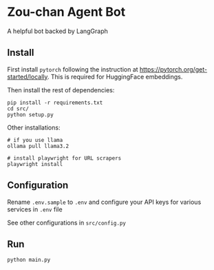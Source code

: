 # Zou-chan Agent Bot

A helpful bot backed by LangGraph

## Install

First install `pytorch` following the instruction at https://pytorch.org/get-started/locally. This is required for HuggingFace embeddings.

Then install the rest of dependencies:

```shell
pip install -r requirements.txt
cd src/
python setup.py
```

Other installations:

```shell
# if you use llama
ollama pull llama3.2

# install playwright for URL scrapers
playwright install
```

## Configuration

Rename `.env.sample` to `.env` and configure your API keys for various services in `.env` file

See other configurations in `src/config.py`

## Run

```shell
python main.py
```
